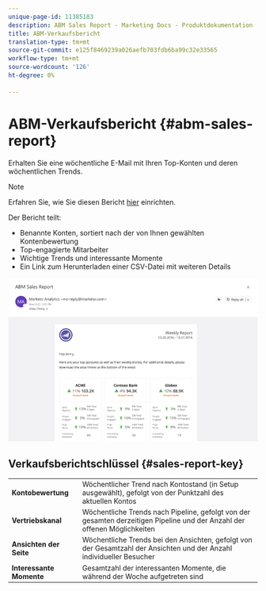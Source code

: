 ```yaml
---
unique-page-id: 11385183
description: ABM Sales Report - Marketing Docs - Produktdokumentation
title: ABM-Verkaufsbericht
translation-type: tm+mt
source-git-commit: e125f8469239a026aefb703fdb6ba99c32e33565
workflow-type: tm+mt
source-wordcount: '126'
ht-degree: 0%

---
```



# ABM-Verkaufsbericht {#abm-sales-report}

Erhalten Sie eine wöchentliche E-Mail mit Ihren Top-Konten und deren wöchentlichen Trends.

>[!NOTE]
>
>Erfahren Sie, wie Sie diesen Bericht [hier](/help/marketo/product-docs/account-based-marketing/measure/abm-report-setup.md) einrichten.

Der Bericht teilt:

* Benannte Konten, sortiert nach der von Ihnen gewählten Kontenbewertung
* Top-engagierte Mitarbeiter
* Wichtige Trends und interessante Momente
* Ein Link zum Herunterladen einer CSV-Datei mit weiteren Details

![](assets/one-4.png)

## Verkaufsberichtschlüssel {#sales-report-key}

<table> 
 <tbody> 
  <tr> 
   <td><strong>Kontobewertung</strong></td> 
   <td> 
    <div>
      Wöchentlicher Trend nach Kontostand (in Setup ausgewählt), gefolgt von der Punktzahl des aktuellen Kontos 
    </div></td> 
  </tr> 
  <tr> 
   <td><strong>Vertriebskanal</strong></td> 
   <td> 
    <div>
      Wöchentliche Trends nach Pipeline, gefolgt von der gesamten derzeitigen Pipeline und der Anzahl der offenen Möglichkeiten 
    </div></td> 
  </tr> 
  <tr> 
   <td><strong>Ansichten der Seite</strong></td> 
   <td> 
    <div>
      Wöchentliche Trends bei den Ansichten, gefolgt von der Gesamtzahl der Ansichten und der Anzahl individueller Besucher 
    </div></td> 
  </tr> 
  <tr> 
   <td><strong>Interessante Momente</strong></td> 
   <td> 
    <div>
      Gesamtzahl der interessanten Momente, die während der Woche aufgetreten sind 
    </div></td> 
  </tr> 
 </tbody> 
</table>